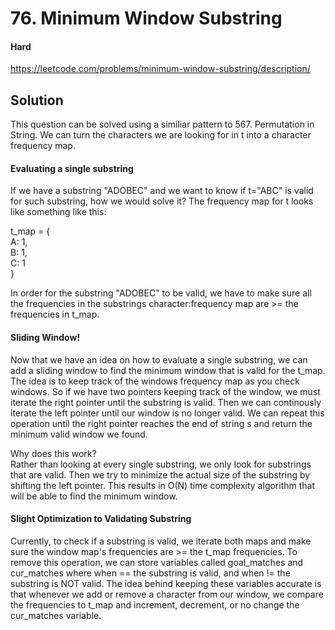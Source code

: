 # 76. Minimum Window Substring

#### Hard

https://leetcode.com/problems/minimum-window-substring/description/

## Solution

This question can be solved using a similiar pattern to 567. Permutation in String. We can turn the characters we are looking for in t into a character frequency map.

#### Evaluating a single substring

If we have a substring "ADOBEC" and we want to know if t="ABC" is valid for such substring, how we would solve it? The frequency map for t looks like something like this:

t_map = {  
A: 1,  
B: 1,  
C: 1  
}  

In order for the substring "ADOBEC" to be valid, we have to make sure all the frequencies in the substrings character:frequency map are >= the frequencies in t_map.

#### Sliding Window!

Now that we have an idea on how to evaluate a single substring, we can add a sliding window to find the minimum window that is valid for the t_map. The idea is to keep track of the windows frequency map as you check windows. So if we have two pointers keeping track of the window, we must iterate the right pointer until the substring is valid. Then we can continously iterate the left pointer until our window is no longer valid. We can repeat this operation until the right pointer reaches the end of string s and return the minimum valid window we found.

Why does this work?  
Rather than looking at every single substring, we only look for substrings that are valid. Then we try to minimize the actual size of the substring by shifting the left pointer. This results in O(N) time complexity algorithm that will be able to find the minimum window.

#### Slight Optimization to Validating Substring

Currently, to check if a substring is valid, we iterate both maps and make sure the window map's frequencies are >= the t_map frequencies. To remove this operation, we can store variables called goal_matches and cur_matches where when == the substring is valid, and when != the substring is NOT valid. The idea behind keeping these variables accurate is that whenever we add or remove a character from our window, we compare the frequencies to t_map and increment, decrement, or no change the cur_matches variable.
